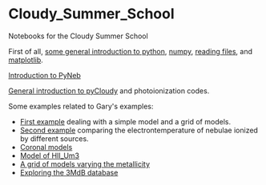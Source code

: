 # Cloudy_Summer_School
Notebooks for the Cloudy Summer School

First of all,
[some general introduction to python](Notebooks/1.intro_Python.ipynb),
[numpy](Notebooks/2.intro_numpy.ipynb),
[reading files](Notebooks/3.Interact_with_files.ipynb), and
[matplotlib](Notebooks/4.intro_Matplotlib.ipynb).

[Introduction to PyNeb](Notebooks/Intro_PyNeb.ipynb)

[General introduction to pyCloudy](pyCloudy.pdf) and photoionization codes.

Some examples related to Gary's examples:

* [First example](Notebooks/FirstModels.ipynb) dealing with a simple model and a grid of models.
* [Second example](Notebooks/SecondModels.ipynb) comparing the electrontemperature of nebulae ionized by different sources.
* [Coronal models](Notebooks/Coronal.ipynb)
* [Model of HII_Um3](Notebooks/HII_Models.ipynb)
* [A grid of models varying the metallicity](Notebooks/VaryZ.ipynb)
* [Exploring the 3MdB database](Notebooks/explore_3MdB.ipynb)
